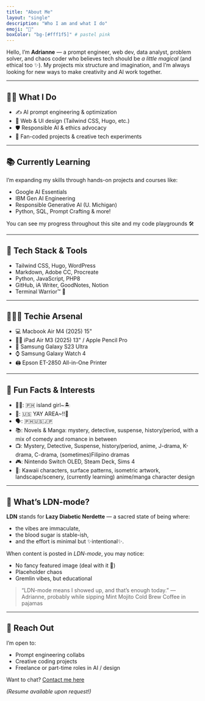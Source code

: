 ```yaml
---
title: "About Me"
layout: "single"
description: "Who I am and what I do"
emoji: "🌸"
boxColor: "bg-[#fff1f5]" # pastel pink
---
```


Hello, I’m **Adrianne** — a prompt engineer, web dev, data analyst, problem solver, and chaos coder who believes tech should be *a little magical* (and ethical too ✨). My projects mix structure and imagination, and I’m always looking for new ways to make creativity and AI work together.

---

## 👩‍💻 What I Do

- ✍️ AI prompt engineering & optimization  
- 🎨 Web & UI design (Tailwind CSS, Hugo, etc.)  
- 🛡️ Responsible AI & ethics advocacy  
- 💖 Fan-coded projects & creative tech experiments

---

## 📚 Currently Learning

I’m expanding my skills through hands-on projects and courses like:

- Google AI Essentials  
- IBM Gen AI Engineering  
- Responsible Generative AI (U. Michigan)  
- Python, SQL, Prompt Crafting & more!

You can see my progress throughout this site and my code playgrounds 🛠️

---

## 🧰 Tech Stack & Tools

- Tailwind CSS, Hugo, WordPress  
- Markdown, Adobe CC, Procreate  
- Python, JavaScript, PHP8  
- GitHub, iA Writer, GoodNotes, Notion  
- Terminal Warrior™ 😤

---

## 👩🏻‍💻 Techie Arsenal
- 💻 Macbook Air M4 (2025) 15"
- 🎨📱 iPad Air M3 (2025) 13" / Apple Pencil Pro
- 📱 Samsung Galaxy S23 Ultra
- ⌚️ Samsung Galaxy Watch 4
- 🖨️ Epson ET-2850 All-in-One Printer

---

## 🐼 Fun Facts & Interests

- 👶🏻: 🇵🇭 island girl~🏝️
- 🏡: 🇺🇸 YAY AREA~!!🌉
- 🗣️: 🇵🇭🇺🇸🇯🇵
- 📚: Novels & Manga: mystery, detective, suspense, history/period, with a mix of comedy and romance in between
- 📺: Mystery, Detective, Suspense, history/period, anime, J-drama, K-drama, C-drama, (sometimes)Filipino dramas
- 🎮: Nintendo Switch OLED, Steam Deck, Sims 4
- 🎨: Kawaii characters, surface patterns, isometric artwork, landscape/scenery, (currently learning) anime/manga character design

---

## 🧂 What’s LDN-mode?

**LDN** stands for **Lazy Diabetic Nerdette** — a sacred state of being where:
- the vibes are immaculate,
- the blood sugar is stable-ish,
- and the effort is minimal but ✨intentional✨.

When content is posted in *LDN-mode*, you may notice:
- No fancy featured image (deal with it 💅)
- Placeholder chaos
- Gremlin vibes, but educational

> “LDN-mode means I showed up, and that’s enough today.” — Adrianne, probably while sipping Mint Mojito Cold Brew Coffee in pajamas

---

## 💌 Reach Out

I’m open to:

- Prompt engineering collabs  
- Creative coding projects  
- Freelance or part-time roles in AI / design

Want to chat? [Contact me here](../contact)

_(Resume available upon request!)_